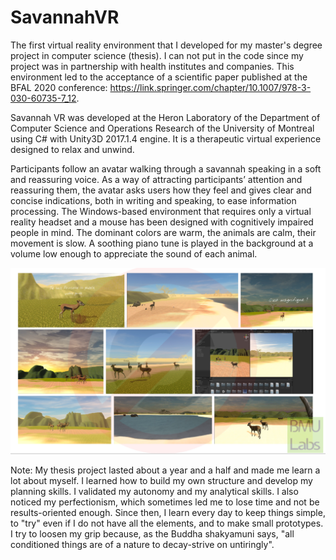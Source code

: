 # SavannahVR
The first virtual reality environment that I developed for my master's degree project in computer science (thesis). I can not put in the code since my project was in partnership with health institutes and companies. This environment led to the acceptance of a scientific paper published at the BFAL 2020 conference: https://link.springer.com/chapter/10.1007/978-3-030-60735-7_12.

Savannah VR was developed at the Heron Laboratory of the Department of Computer Science and Operations Research of the University of Montreal using C# with Unity3D 2017.1.4 engine. It is a therapeutic virtual experience designed to relax and unwind.

Participants follow an avatar walking through a savannah speaking in a soft and reassuring voice. As a way of attracting participants’ attention and reassuring them, the avatar asks users how they feel and gives clear and concise indications, both in writing and speaking, to ease information processing. The Windows-based environment that requires only a virtual reality headset and a mouse has been designed with cognitively impaired people in mind. The dominant colors are warm, the animals are calm, their movement is slow. A soothing piano tune is played in the background at a volume low enough to appreciate the sound of each animal.

![alt text](https://github.com/carodak/SavannahVR/blob/main/overview.png)

Note: My thesis project lasted about a year and a half and made me learn a lot about myself. I learned how to build my own structure and develop my planning skills. I validated my autonomy and my analytical skills. I also noticed my perfectionism, which sometimes led me to lose time and not be results-oriented enough. Since then, I learn every day to keep things simple, to "try" even if I do not have all the elements, and to make small prototypes. 
I try to loosen my grip because, as the Buddha shakyamuni says, "all conditioned things are of a nature to decay-strive on untiringly".

